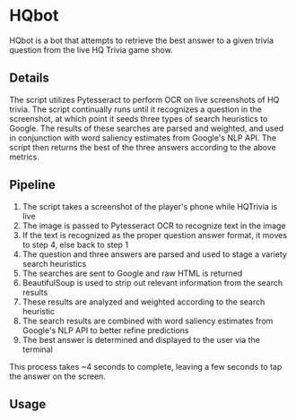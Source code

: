 # HQbot

HQbot is a bot that attempts to retrieve the best answer to a given trivia question from the live HQ Trivia game show.

## Details

The script utilizes Pytesseract to perform OCR on live screenshots of HQ trivia. The script continually runs until it recognizes a question in the screenshot, at which point it seeds three types of search heuristics to Google. The results of these searches are parsed and weighted, and used in conjunction with word saliency estimates from Google's NLP API. The script then returns the best of the three answers according to the above metrics.

## Pipeline 

1. The script takes a screenshot of the player's phone while HQTrivia is live
2. The image is passed to Pytesseract OCR to recognize text in the image
3. If the text is recognized as the proper question answer format, it moves to step 4, else back to step 1
4. The question and three answers are parsed and used to stage a variety search heuristics
5. The searches are sent to Google and raw HTML is returned
6. BeautifulSoup is used to strip out relevant information from the search results
7. These results are analyzed and weighted according to the search heuristic
8. The search results are combined with word saliency estimates from Google's NLP API to better refine predictions
9. The best answer is determined and displayed to the user via the terminal

This process takes ~4 seconds to complete, leaving a few seconds to tap the answer on the screen.

## Usage
